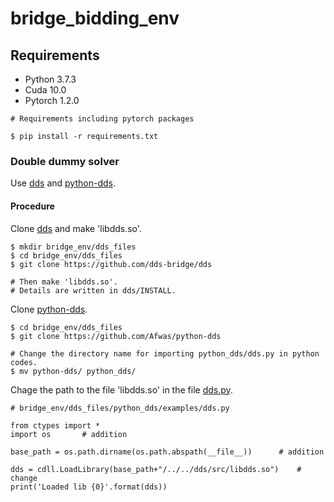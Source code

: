 # bridge\_bidding\_env

## Requirements
- Python 3.7.3
- Cuda 10.0
- Pytorch 1.2.0

```
# Requirements including pytorch packages

$ pip install -r requirements.txt
```

### Double dummy solver
Use [dds](https://github.com/dds-bridge/dds) and [python-dds](https://github.com/Afwas/python-dds).

#### Procedure
Clone [dds](https://github.com/dds-bridge/dds) and make 'libdds.so'.
```
$ mkdir bridge_env/dds_files
$ cd bridge_env/dds_files
$ git clone https://github.com/dds-bridge/dds

# Then make 'libdds.so'.
# Details are written in dds/INSTALL.
```

Clone [python-dds](https://github.com/Afwas/python-dds). 
```
$ cd bridge_env/dds_files
$ git clone https://github.com/Afwas/python-dds

# Change the directory name for importing python_dds/dds.py in python codes.
$ mv python-dds/ python_dds/
```
Chage the path to the file 'libdds.so' in the file [dds.py](./bridge_env/dds_files/python_dds/examples/dds.py).

```
# bridge_env/dds_files/python_dds/examples/dds.py

from ctypes import *
import os       # addition

base_path = os.path.dirname(os.path.abspath(__file__))      # addition

dds = cdll.LoadLibrary(base_path+"/../../dds/src/libdds.so")    # change
print('Loaded lib {0}'.format(dds))
```
